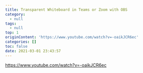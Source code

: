 ```yaml
---
title: Transparent Whiteboard in Teams or Zoom with OBS
category:
  - null
tags:
  - null
top: 1
originContent: 'https://www.youtube.com/watch?v=-oaikJCR6ec'
categories: []
toc: false
date: 2021-03-01 23:43:57
---
```


https://www.youtube.com/watch?v=-oaikJCR6ec